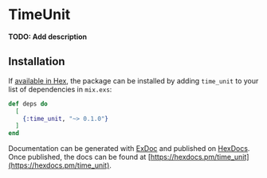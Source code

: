 # TimeUnit

**TODO: Add description**

## Installation

If [available in Hex](https://hex.pm/docs/publish), the package can be installed
by adding `time_unit` to your list of dependencies in `mix.exs`:

```elixir
def deps do
  [
    {:time_unit, "~> 0.1.0"}
  ]
end
```

Documentation can be generated with [ExDoc](https://github.com/elixir-lang/ex_doc)
and published on [HexDocs](https://hexdocs.pm). Once published, the docs can
be found at [https://hexdocs.pm/time_unit](https://hexdocs.pm/time_unit).


